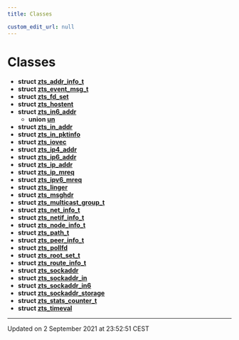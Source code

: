 ```yaml
---
title: Classes

custom_edit_url: null
---
```


# Classes




* **struct [zts_addr_info_t](/autogen/libzt/classes/structzts__addr__info__t.md)** 
* **struct [zts_event_msg_t](/autogen/libzt/classes/structzts__event__msg__t.md)** 
* **struct [zts_fd_set](/autogen/libzt/classes/structzts__fd__set.md)** 
* **struct [zts_hostent](/autogen/libzt/classes/structzts__hostent.md)** 
* **struct [zts_in6_addr](/autogen/libzt/classes/structzts__in6__addr.md)** 
    * **union [un](/autogen/libzt/classes/unionzts__in6__addr_1_1un.md)** 
* **struct [zts_in_addr](/autogen/libzt/classes/structzts__in__addr.md)** 
* **struct [zts_in_pktinfo](/autogen/libzt/classes/structzts__in__pktinfo.md)** 
* **struct [zts_iovec](/autogen/libzt/classes/structzts__iovec.md)** 
* **struct [zts_ip4_addr](/autogen/libzt/classes/structzts__ip4__addr.md)** 
* **struct [zts_ip6_addr](/autogen/libzt/classes/structzts__ip6__addr.md)** 
* **struct [zts_ip_addr](/autogen/libzt/classes/structzts__ip__addr.md)** 
* **struct [zts_ip_mreq](/autogen/libzt/classes/structzts__ip__mreq.md)** 
* **struct [zts_ipv6_mreq](/autogen/libzt/classes/structzts__ipv6__mreq.md)** 
* **struct [zts_linger](/autogen/libzt/classes/structzts__linger.md)** 
* **struct [zts_msghdr](/autogen/libzt/classes/structzts__msghdr.md)** 
* **struct [zts_multicast_group_t](/autogen/libzt/classes/structzts__multicast__group__t.md)** 
* **struct [zts_net_info_t](/autogen/libzt/classes/structzts__net__info__t.md)** 
* **struct [zts_netif_info_t](/autogen/libzt/classes/structzts__netif__info__t.md)** 
* **struct [zts_node_info_t](/autogen/libzt/classes/structzts__node__info__t.md)** 
* **struct [zts_path_t](/autogen/libzt/classes/structzts__path__t.md)** 
* **struct [zts_peer_info_t](/autogen/libzt/classes/structzts__peer__info__t.md)** 
* **struct [zts_pollfd](/autogen/libzt/classes/structzts__pollfd.md)** 
* **struct [zts_root_set_t](/autogen/libzt/classes/structzts__root__set__t.md)** 
* **struct [zts_route_info_t](/autogen/libzt/classes/structzts__route__info__t.md)** 
* **struct [zts_sockaddr](/autogen/libzt/classes/structzts__sockaddr.md)** 
* **struct [zts_sockaddr_in](/autogen/libzt/classes/structzts__sockaddr__in.md)** 
* **struct [zts_sockaddr_in6](/autogen/libzt/classes/structzts__sockaddr__in6.md)** 
* **struct [zts_sockaddr_storage](/autogen/libzt/classes/structzts__sockaddr__storage.md)** 
* **struct [zts_stats_counter_t](/autogen/libzt/classes/structzts__stats__counter__t.md)** 
* **struct [zts_timeval](/autogen/libzt/classes/structzts__timeval.md)** 



-------------------------------

Updated on  2 September 2021 at 23:52:51 CEST
